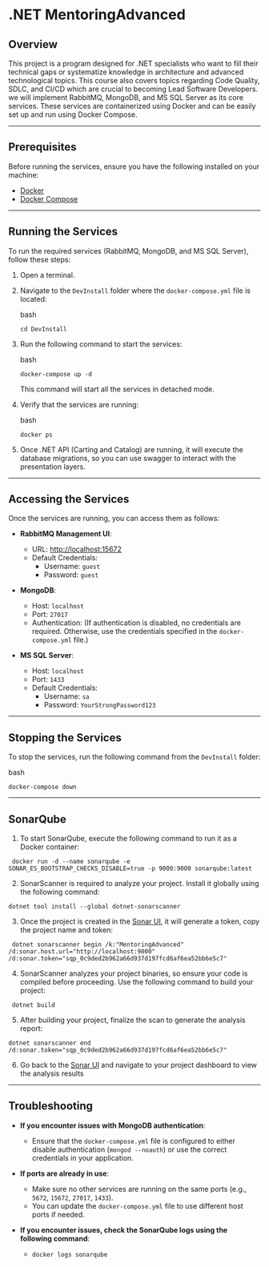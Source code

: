 # .NET MentoringAdvanced

## Overview

This project is a program designed for .NET specialists who want to fill their technical gaps or systematize knowledge in architecture and advanced technological topics. This course also covers topics regarding Code Quality, SDLC, and CI/CD which are crucial to becoming Lead Software Developers. we will implement RabbitMQ, MongoDB, and MS SQL Server as its core services. These services are containerized using Docker and can be easily set up and run using Docker Compose.

---

## Prerequisites

Before running the services, ensure you have the following installed on your machine:

-   [Docker](https://www.docker.com/get-started)
-   [Docker Compose](https://docs.docker.com/compose/install/)

---

## Running the Services

To run the required services (RabbitMQ, MongoDB, and MS SQL Server), follow these steps:

1.  Open a terminal.
2.  Navigate to the `DevInstall` folder where the `docker-compose.yml` file is located:

    bash

    ```
    cd DevInstall
    ```

3.  Run the following command to start the services:

    bash

    ```
    docker-compose up -d
    ```

    This command will start all the services in detached mode.

4.  Verify that the services are running:

    bash

    ```
    docker ps
    ```

5.  Once .NET API (Carting and Catalog) are running, it will execute the database migrations, so you can use swagger to interact with the presentation layers.

---

## Accessing the Services

Once the services are running, you can access them as follows:

-   **RabbitMQ Management UI**:

    -   URL: [http://localhost:15672](http://localhost:15672/)
    -   Default Credentials:
        -   Username: `guest`
        -   Password: `guest`

-   **MongoDB**:

    -   Host: `localhost`
    -   Port: `27017`
    -   Authentication: (If authentication is disabled, no credentials are required. Otherwise, use the credentials specified in the `docker-compose.yml` file.)

-   **MS SQL Server**:

    -   Host: `localhost`
    -   Port: `1433`
    -   Default Credentials:
        -   Username: `sa`
        -   Password: `YourStrongPassword123`

---

## Stopping the Services

To stop the services, run the following command from the `DevInstall` folder:

bash

```
docker-compose down
```

---

## SonarQube

1. To start SonarQube, execute the following command to run it as a Docker container:

```
 docker run -d --name sonarqube -e SONAR_ES_BOOTSTRAP_CHECKS_DISABLE=true -p 9000:9000 sonarqube:latest
```

2. SonarScanner is required to analyze your project. Install it globally using the following command:

```
dotnet tool install --global dotnet-sonarscanner
```

3. Once the project is created in the [Sonar UI](http://localhost:9000), it will generate a token, copy the project name and token:

```
 dotnet sonarscanner begin /k:"MentoringAdvanced" /d:sonar.host.url="http://localhost:9000"  /d:sonar.token="sqp_0c9ded2b962a66d937d197fcd6af6ea52bb6e5c7"
```

4. SonarScanner analyzes your project binaries, so ensure your code is compiled before proceeding. Use the following command to build your project:

```
 dotnet build
```

5.  After building your project, finalize the scan to generate the analysis report:

```
dotnet sonarscanner end /d:sonar.token="sqp_0c9ded2b962a66d937d197fcd6af6ea52bb6e5c7"
```

6. Go back to the [Sonar UI](http://localhost:9000) and navigate to your project dashboard to view the analysis results

---

## Troubleshooting

-   **If you encounter issues with MongoDB authentication**:

    -   Ensure that the `docker-compose.yml` file is configured to either disable authentication (`mongod --noauth`) or use the correct credentials in your application.

-   **If ports are already in use**:

    -   Make sure no other services are running on the same ports (e.g., `5672`, `15672`, `27017`, `1433`).
    -   You can update the `docker-compose.yml` file to use different host ports if needed.

-   **If you encounter issues, check the SonarQube logs using the following command**:

    -   `docker logs sonarqube`
